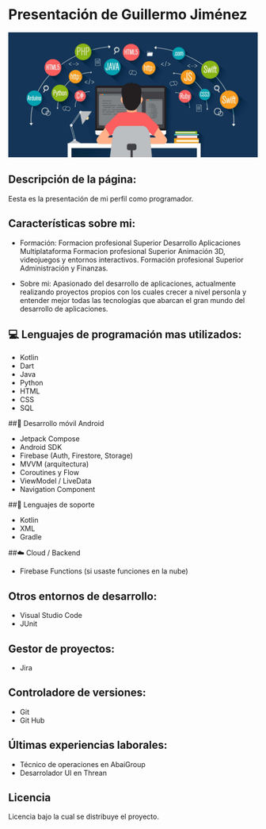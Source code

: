 # Presentación de Guillermo Jiménez
![Imagen de Portada](imagenes/presentacion.jpg)

## Descripción de la página:
Eesta es la presentación de mi perfil como programador.

## Características sobre mi:
- Formación: Formacion profesional Superior Desarrollo Aplicaciones Multiplataforma
             Formacion profesional Superior Animación 3D, videojuegos y entornos interactivos.
             Formación profesional Superior Administración y Finanzas.
             
- Sobre mi: Apasionado del desarrollo de aplicaciones, actualmente realizando proyectos propios con los cuales crecer a nivel personla y entender mejor todas las tecnologías que abarcan el gran mundo del desarrollo de aplicaciones.

## 💻 Lenguajes de programación mas utilizados:
- Kotlin
- Dart
- Java
- Python
- HTML
- CSS
- SQL

##📱 Desarrollo móvil Android
- Jetpack Compose
- Android SDK
- Firebase (Auth, Firestore, Storage)
- MVVM (arquitectura)
- Coroutines y Flow
- ViewModel / LiveData
- Navigation Component

##🔧 Lenguajes de soporte
- Kotlin
- XML
- Gradle

##☁️ Cloud / Backend
- Firebase Functions (si usaste funciones en la nube)

## Otros entornos de desarrollo:
- Visual Studio Code
- JUnit

## Gestor de proyectos:
- Jira

## Controladore de versiones:
- Git
- Git Hub

## Últimas experiencias laborales:
- Técnico de operaciones en AbaiGroup
- Desarrolador UI en Threan

## Licencia 
Licencia bajo la cual se distribuye el proyecto.
